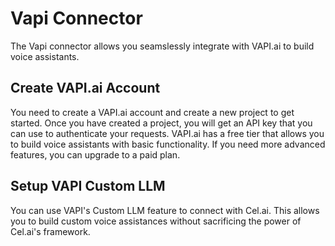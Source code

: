 # Vapi Connector

The Vapi connector allows you seamslessly integrate with VAPI.ai to build voice assistants.


## Create VAPI.ai Account

You need to create a VAPI.ai account and create a new project to get started. Once you have created a project, you will get an API key that you can use to authenticate your requests.
VAPI.ai has a free tier that allows you to build voice assistants with basic functionality. If you need more advanced features, you can upgrade to a paid plan.

## Setup VAPI Custom LLM

You can use VAPI's Custom LLM feature to connect with Cel.ai. This allows you to build custom voice assistances without sacrificing the power of Cel.ai's framework.


